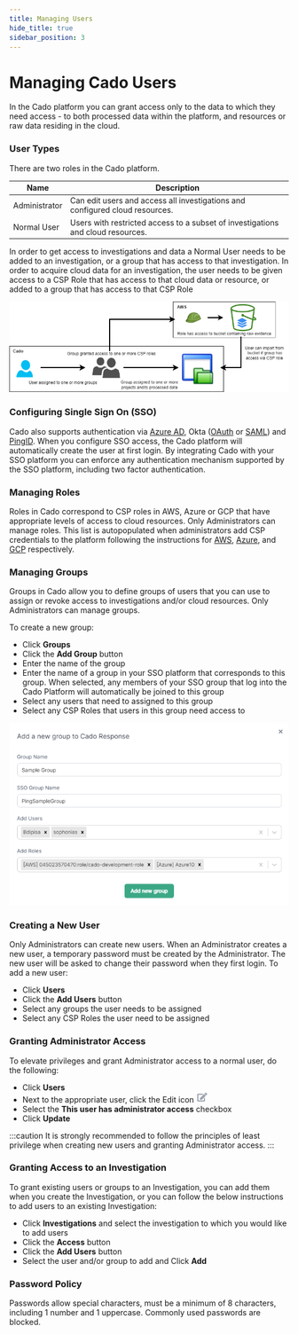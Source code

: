 ```yaml
---
title: Managing Users
hide_title: true
sidebar_position: 3
---
```

# Managing Cado Users
In the Cado platform you can grant access only to the data to which they need access - to both processed data within the platform, and resources or raw data residing in the cloud. 

### User Types
There are two roles in the Cado platform. 

| Name | Description |
| ---- | ----------- |
| Administrator | Can edit users and access all investigations and configured cloud resources. |
| Normal User | Users with restricted access to a subset of investigations and cloud resources. |

In order to get access to investigations and data a Normal User needs to be added to an investigation, or a group that has access to that investigation. In order to acquire cloud data for an investigation, the user needs to be given access to a CSP Role that has access to that cloud data or resource, or added to a group that has access to that CSP Role


![Users-Groups-Roles](/img/users-groups-roles.png)

### Configuring Single Sign On (SSO)
Cado also supports authentication via [Azure AD](sso/azure-ad.md), Okta ([OAuth](sso/okta.md) or [SAML](sso/okta_saml.md)) and [PingID](sso/ping_saml.md). When you configure SSO access, the Cado platform will automatically create the user at first login. By integrating Cado with your SSO platform you can enforce any authentication mechanism supported by the SSO platform, including two factor authentication.

### Managing Roles
Roles in Cado correspond to CSP roles in AWS, Azure or GCP that have appropriate levels of access to cloud resources. Only Administrators can manage roles. This list is autopopulated when administrators add CSP credentials to the platform following the instructions for [AWS](/cado-response/deploy/aws/iam/cross-account-creation#adding-the-role-to-cado), [Azure](/cado-response/deploy/azure/azure-cross-tenancy-subscriptions#registering-credentials-within-cado), and [GCP](/cado-response/deploy/gcp/gcp-settings#entering-settings) respectively.

### Managing Groups
Groups in Cado allow you to define groups of users that you can use to assign or revoke access to investigations and/or cloud resources. Only Administrators can manage groups. 

To create a new group:
- Click **Groups**
- Click the **Add Group** button
- Enter the name of the group
- Enter the name of a group in your SSO platform that corresponds to this group. When selected, any members of your SSO group that log into the Cado Platform will automatically be joined to this group
- Select any users that need to assigned to this group
- Select any CSP Roles that users in this group need access to

![Groups](/img/groups.png)

### Creating a New User
Only Administrators can create new users.  When an Administrator creates a new user, a temporary password must be created by the Administrator.  The new user will be asked to change their password when they first login.
To add a new user:
- Click **Users** 
- Click the **Add Users** button
- Select any groups the user needs to be assigned
- Select any CSP Roles the user need to be assigned

### Granting Administrator Access
To elevate privileges and grant Administrator access to a normal user, do the following:
- Click **Users**
- Next to the appropriate user, click the Edit icon ![Edit](/img/edit.png)
- Select the **This user has administrator access** checkbox
- Click **Update**

:::caution
It is strongly recommended to follow the principles of least privilege when creating new users and granting Administrator access.
:::

### Granting Access to an Investigation
To grant existing users or groups to an Investigation, you can add them when you create the Investigation, or you can follow the below instructions to add users to an existing Investigation:
- Click **Investigations** and select the investigation to which you would like to add users
- Click the **Access** button 
- Click the **Add Users** button
- Select the user and/or group to add and Click **Add**

### Password Policy
Passwords allow special characters, must be a minimum of 8 characters, including 1 number and 1 uppercase.
Commonly used passwords are blocked.
